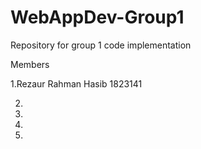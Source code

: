 # WebAppDev-Group1
Repository for group 1 code implementation

Members 

1.Rezaur Rahman Hasib 1823141

2.

3.

4.

5.
